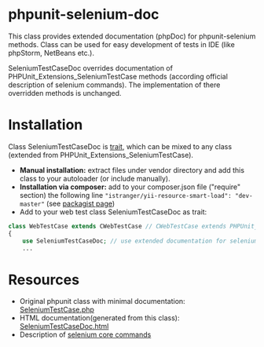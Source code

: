 # phpunit-selenium-doc
This class provides extended documentation (phpDoc) for phpunit-selenium methods.
Class can be used for easy development of tests in IDE (like phpStorm, NetBeans etc.).

SeleniumTestCaseDoc overrides documentation of PHPUnit_Extensions_SeleniumTestCase methods 
(according official description of selenium commands). 
The implementation of there overridden methods is unchanged.

# Installation

Class SeleniumTestCaseDoc is [trait](http://php.net/manual/en/language.oop5.traits.php), which can be mixed to any class 
(extended from PHPUnit_Extensions_SeleniumTestCase).

+ **Manual installation:** extract files under vendor directory and add this class to your autoloader (or include manually).
+ **Installation via composer:** add to your composer.json file ("require" section) the following line  <code>"istranger/yii-resource-smart-load": "dev-master"</code>
  (see <a href="https://packagist.org/packages/istranger/phpunit-selenium-doc">packagist page</a>)
+ Add to your web test class SeleniumTestCaseDoc as trait:
```php
class WebTestCase extends CWebTestCase // CWebTestCase extends PHPUnit_Extensions_SeleniumTestCase
{
    use SeleniumTestCaseDoc; // use extended documentation for selenium methods
    ...
```

# Resources

+ Original phpunit class with minimal documentation: [SeleniumTestCase.php](https://github.com/giorgiosironi/phpunit-selenium/blob/master/PHPUnit/Extensions/SeleniumTestCase.php#L46)
+ HTML documentation(generated from this class): [SeleniumTestCaseDoc.html](http://istranger.github.io/phpunit-selenium-doc/a00001.html)
+ Description of [selenium core commands](http://release.seleniumhq.org/selenium-core/1.0.1/reference.html)
